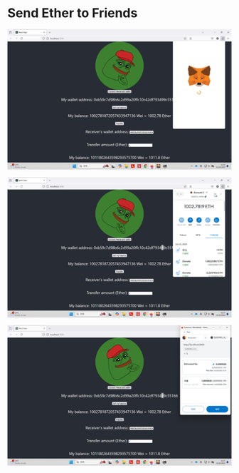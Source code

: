 # Send Ether to Friends

![image](/solidity/img/1.png)

![image](/solidity/img/2.png)

![image](/solidity/img/3.png)
